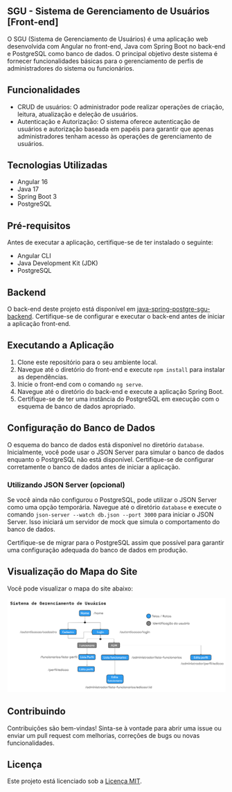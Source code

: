 ## SGU - Sistema de Gerenciamento de Usuários [Front-end]

O SGU (Sistema de Gerenciamento de Usuários) é uma aplicação web desenvolvida com Angular no front-end, Java com Spring Boot no back-end e PostgreSQL como banco de dados. O principal objetivo deste sistema é fornecer funcionalidades básicas para o gerenciamento de perfis de administradores do sistema ou funcionários.

## Funcionalidades

- CRUD de usuários: O administrador pode realizar operações de criação, leitura, atualização e deleção de usuários.
- Autenticação e Autorização: O sistema oferece autenticação de usuários e autorização baseada em papéis para garantir que apenas administradores tenham acesso às operações de gerenciamento de usuários.

## Tecnologias Utilizadas

- Angular 16
- Java 17
- Spring Boot 3
- PostgreSQL

## Pré-requisitos

Antes de executar a aplicação, certifique-se de ter instalado o seguinte:

- Angular CLI
- Java Development Kit (JDK)
- PostgreSQL

## Backend

O back-end deste projeto está disponível em [java-spring-postgre-sgu-backend](https://github.com/GiselleBarbosa/java-spring-postgre-sgu-backend). Certifique-se de configurar e executar o back-end antes de iniciar a aplicação front-end.

## Executando a Aplicação

1. Clone este repositório para o seu ambiente local.
2. Navegue até o diretório do front-end e execute `npm install` para instalar as dependências.
3. Inicie o front-end com o comando `ng serve`.
4. Navegue até o diretório do back-end e execute a aplicação Spring Boot.
5. Certifique-se de ter uma instância do PostgreSQL em execução com o esquema de banco de dados apropriado.

## Configuração do Banco de Dados

O esquema do banco de dados está disponível no diretório `database`. Inicialmente, você pode usar o JSON Server para simular o banco de dados enquanto o PostgreSQL não está disponível. Certifique-se de configurar corretamente o banco de dados antes de iniciar a aplicação.

### Utilizando JSON Server (opcional)

Se você ainda não configurou o PostgreSQL, pode utilizar o JSON Server como uma opção temporária. Navegue até o diretório `database` e execute o comando `json-server --watch db.json --port 3000` para iniciar o JSON Server. Isso iniciará um servidor de mock que simula o comportamento do banco de dados.

Certifique-se de migrar para o PostgreSQL assim que possível para garantir uma configuração adequada do banco de dados em produção.

## Visualização do Mapa do Site

Você pode visualizar o mapa do site abaixo:

![Mapa do Site](src/assets/docs/mapa_site.png)

## Contribuindo

Contribuições são bem-vindas! Sinta-se à vontade para abrir uma issue ou enviar um pull request com melhorias, correções de bugs ou novas funcionalidades.

## Licença

Este projeto está licenciado sob a [Licença MIT](https://opensource.org/licenses/MIT).
